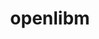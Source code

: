 ---
title: "openlibm"
layout: cache
categories: [package, develop-2024-01-21]
meta: {"versions": ["0.8.1"], "compilers": ["gcc@=11.4.0"], "oss": ["ubuntu20.04"], "platforms": ["linux"], "targets": ["x86_64_v3"], "stacks": ["e4s", "root"], "num_specs": 1, "num_specs_by_stack": {"e4s": 1, "root": 1}}
spec_details: [{"hash": "drdwm3rsyge44ccdtx6vhcg6mw5qzspn", "compiler": "gcc@=11.4.0", "versions": ["0.8.1"], "os": "ubuntu20.04", "platform": "linux", "target": "x86_64_v3", "variants": ["build_system=makefile"], "stacks": ["e4s", "root"], "size": "-", "tarball": "https://binaries.spack.io/releases/develop-2024-01-21/build_cache/linux-ubuntu20.04-x86_64_v3/gcc-11.4.0/openlibm-0.8.1/linux-ubuntu20.04-x86_64_v3-gcc-11.4.0-openlibm-0.8.1-drdwm3rsyge44ccdtx6vhcg6mw5qzspn.spack"}]
---